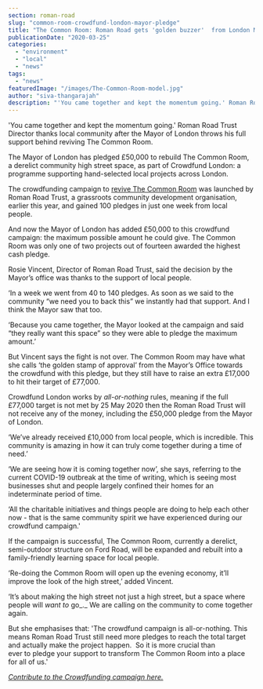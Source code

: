 ```yaml
---
section: roman-road
slug: "common-room-crowdfund-london-mayor-pledge"
title: "The Common Room: Roman Road gets 'golden buzzer'  from London Mayor"
publicationDate: "2020-03-25"
categories: 
  - "environment"
  - "local"
  - "news"
tags: 
  - "news"
featuredImage: "/images/The-Common-Room-model.jpg"
author: "siva-thangarajah"
description: "'You came together and kept the momentum going.' Roman Road Trust Director thanks local community after the Mayor of London throws his full support behind reviving The Common Room."
---
```


'You came together and kept the momentum going.' Roman Road Trust Director thanks local community after the Mayor of London throws his full support behind reviving The Common Room. 

The Mayor of London has pledged £50,000 to rebuild The Common Room, a derelict community high street space, as part of Crowdfund London: a programme supporting hand-selected local projects across London. 

The crowdfunding campaign to [revive The Common Room](https://romanroadlondon.com/common-room-crowdfunding-campaign-launch/) was launched by Roman Road Trust, a grassroots community development organisation, earlier this year, and gained 100 pledges in just one week from local people. 

And now the Mayor of London has added £50,000 to this crowdfund campaign: the maximum possible amount he could give. The Common Room was only one of two projects out of fourteen awarded the highest cash pledge.

Rosie Vincent, Director of Roman Road Trust, said the decision by the Mayor’s office was thanks to the support of local people.

‘In a week we went from 40 to 140 pledges. As soon as we said to the community “we need you to back this” we instantly had that support. And I think the Mayor saw that too. 

‘Because you came together, the Mayor looked at the campaign and said “they really want this space” so they were able to pledge the maximum amount.’

But Vincent says the fight is not over. The Common Room may have what she calls ‘the golden stamp of approval’ from the Mayor’s Office towards the crowdfund with this pledge, but they still have to raise an extra £17,000 to hit their target of £77,000.

Crowdfund London works by _all-or-nothing_ rules, meaning if the full £77,000 target is not met by 25 May 2020 then the Roman Road Trust will not receive any of the money, including the £50,000 pledge from the Mayor of London. 

‘We’ve already received £10,000 from local people, which is incredible. This community is amazing in how it can truly come together during a time of need.’

‘We are seeing how it is coming together now’, she says, referring to the current COVID-19 outbreak at the time of writing, which is seeing most businesses shut and people largely confined their homes for an indeterminate period of time.

‘All the charitable initiatives and things people are doing to help each other now - that is the same community spirit we have experienced during our crowdfund campaign.'

If the campaign is successful, The Common Room, currently a derelict, semi-outdoor structure on Ford Road, will be expanded and rebuilt into a family-friendly learning space for local people. 

‘Re-doing the Common Room will open up the evening economy, it’ll improve the look of the high street,’ added Vincent. 

‘It’s about making the high street not just a high street, but a space where people will _want to_ go_._ We are calling on the community to come together again.

But she emphasises that: 'The crowdfund campaign is all-or-nothing. This means Roman Road Trust still need more pledges to reach the total target and actually make the project happen.  So it is more crucial than ever to pledge your support to transform The Common Room into a place for all of us.'

[_Contribute to the Crowdfunding campaign here._](https://www.spacehive.com/transformthecommonroom)
